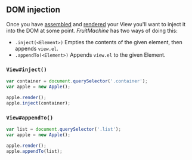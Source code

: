 ## DOM injection

Once you have [assembled](layout-assembly.md) and [rendered](rendering.md) your View you'll want to inject it into the DOM at some point. *FruitMachine* has two ways of doing this:

- `.inject(<Element>)` Empties the contents of the given element, then appends `view.el`.
- `.appendTo(<Element>)` Appends `view.el` to the given Element.

### `View#inject()`

```js
var container = document.querySelector('.container');
var apple = new Apple();

apple.render();
apple.inject(container);
```

### `View#appendTo()`

```js
var list = document.querySelector('.list');
var apple = new Apple();

apple.render();
apple.appendTo(list);
```